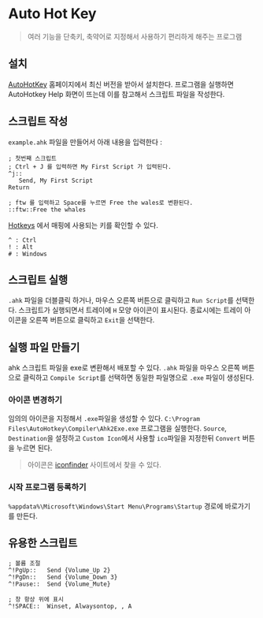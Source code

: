 # Auto Hot Key

> 여러 기능을 단축키, 축약어로 지정해서 사용하기 편리하게 해주는 프로그램

## 설치

[AutoHotKey](https://autohotkey.com/download) 홈페이지에서 최신 버전을 받아서 설치한다. 프로그램을 실행하면 AutoHotkey Help 화면이 뜨는데 이를 참고해서 스크립트 파일을 작성한다.

## 스크립트 작성

`example.ahk` 파일을 만들어서 아래 내용을 입력한다 :

```ahk
; 첫번째 스크립트
; Ctrl + J 를 입력하면 My First Script 가 입력된다.
^j::
   Send, My First Script
Return

; ftw 를 입력하고 Space를 누르면 Free the wales로 변환된다.
::ftw::Free the whales

```

[Hotkeys](https://autohotkey.com/docs/Hotkeys.htm) 에서 매핑에 사용되는 키를 확인할 수 있다.

    ^ : Ctrl
    ! : Alt
    # : Windows

## 스크립트 실행

`.ahk` 파일을 더블클릭 하거나, 마우스 오른쪽 버튼으로 클릭하고 `Run Script`를 선택한다. 스크립트가 실행되면서 트레이에 `H` 모양 아이콘이 표시된다. 종료시에는 트레이 아이콘을 오른쪽 버튼으로 클릭하고 `Exit`을 선택한다.

## 실행 파일 만들기

ahk 스크립트 파일을 exe로 변환해서 배포할 수 있다. `.ahk` 파일을 마우스 오른쪽 버튼으로 클릭하고 `Compile Script`를 선택하면 동일한 파일명으로 `.exe` 파일이 생성된다.

### 아이콘 변경하기

임의의 아이콘을 지정해서 `.exe`파일을 생성할 수 있다. `C:\Program Files\AutoHotkey\Compiler\Ahk2Exe.exe` 프로그램을 실행한다. `Source`, `Destination`을 설정하고 `Custom Icon`에서 사용할 `ico`파일을 지정한뒤 `Convert` 버튼을 누르면 된다.

> 아이콘은 [iconfinder](https://www.iconfinder.com) 사이트에서 찾을 수 있다.

### 시작 프로그램 등록하기

`%appdata%\Microsoft\Windows\Start Menu\Programs\Startup` 경로에 바로가기를 만든다.

## 유용한 스크립트

```ahk
; 볼륨 조절
^!PgUp::   Send {Volume_Up 2}
^!PgDn::   Send {Volume_Down 3}
^!Pause::  Send {Volume_Mute}

; 창 항상 위에 표시
^!SPACE::  Winset, Alwaysontop, , A
```